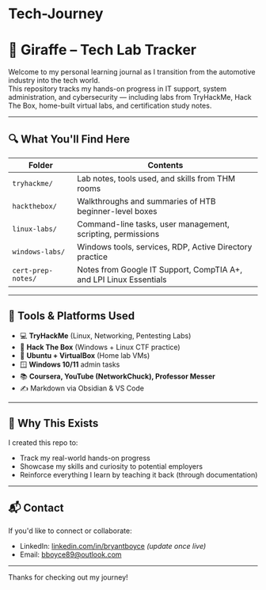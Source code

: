 # Tech-Journey
# 🧠 Giraffe – Tech Lab Tracker

Welcome to my personal learning journal as I transition from the automotive industry into the tech world.  
This repository tracks my hands-on progress in IT support, system administration, and cybersecurity — including labs from TryHackMe, Hack The Box, home-built virtual labs, and certification study notes.

---

## 🔍 What You'll Find Here

| Folder | Contents |
|--------|----------|
| `tryhackme/` | Lab notes, tools used, and skills from THM rooms |
| `hackthebox/` | Walkthroughs and summaries of HTB beginner-level boxes |
| `linux-labs/` | Command-line tasks, user management, scripting, permissions |
| `windows-labs/` | Windows tools, services, RDP, Active Directory practice |
| `cert-prep-notes/` | Notes from Google IT Support, CompTIA A+, and LPI Linux Essentials |

---

## 🧰 Tools & Platforms Used

- 💻 **TryHackMe** (Linux, Networking, Pentesting Labs)  
- 🔐 **Hack The Box** (Windows + Linux CTF practice)  
- 🐧 **Ubuntu + VirtualBox** (Home lab VMs)  
- 🪟 **Windows 10/11** admin tasks  
- 📚 **Coursera, YouTube (NetworkChuck), Professor Messer**  
- ✍️ Markdown via Obsidian & VS Code

---

## 🚀 Why This Exists

I created this repo to:
- Track my real-world hands-on progress
- Showcase my skills and curiosity to potential employers
- Reinforce everything I learn by teaching it back (through documentation)

---

## 📬 Contact

If you'd like to connect or collaborate:
- LinkedIn: [linkedin.com/in/bryantboyce](https://www.linkedin.com/in/bryantboyce) *(update once live)*
- Email: bboyce89@outlook.com

---

Thanks for checking out my journey!

